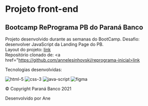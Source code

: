 <h1>Projeto front-end</h1>
<h2>Bootcamp RePrograma PB do Paraná Banco</h2>

Projeto desenvolvido durante as semanas do BootCamp. Desafio: desenvolver JavaScript da Landing Page do PB.<br>
Layout do projeto: <a href="https://www.figma.com/file/pzyVylrT5t6IYHbBaxU64o/RePrograma-Trilha-Front-end?node-id=0%3A394">link</a><br>
Repositório clonado de: <a href="https://github.com/annelesinhovski/reprograma-inicial>link</a><br>

Tecnologias desenvolvidas:

![html-5](https://user-images.githubusercontent.com/80956083/168499755-9479be0f-9bd7-4dd3-955d-77ebc714bc22.png)
![css-3](https://user-images.githubusercontent.com/80956083/168499774-52499e81-edb2-4307-841b-3f0b22e48f6c.png)
![java-script](https://user-images.githubusercontent.com/80956083/168499898-930d5a2b-611e-4e19-aab0-24485cdb0bc6.png)
![figma](https://user-images.githubusercontent.com/80956083/168499848-a61cf83e-9cbe-41d5-8296-d26713fc85e7.png)



© Copyright Paraná Banco 2021

Desenvolvido por Ane
